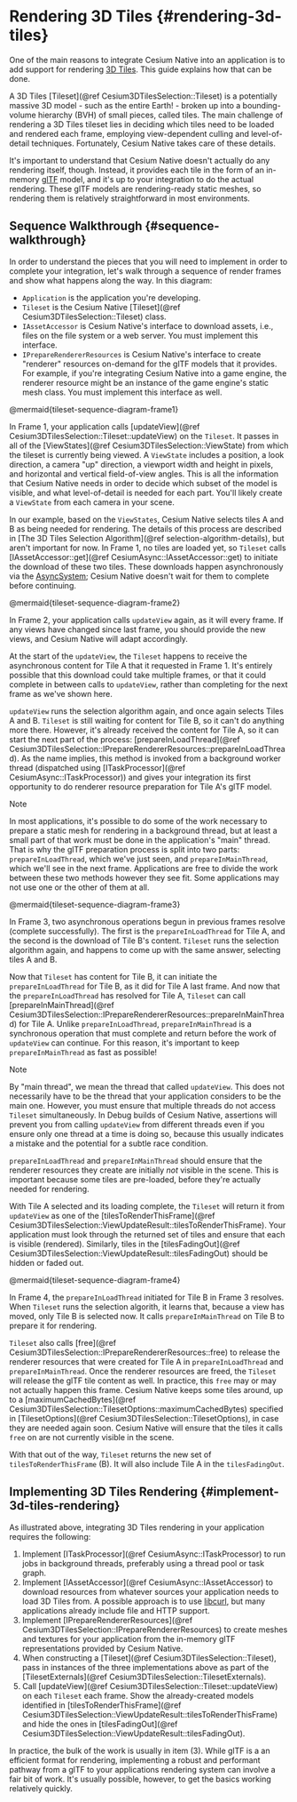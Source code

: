 # Rendering 3D Tiles {#rendering-3d-tiles}

One of the main reasons to integrate Cesium Native into an application is to add support for rendering [3D Tiles](https://github.com/CesiumGS/3d-tiles). This guide explains how that can be done.

A 3D Tiles [Tileset](@ref Cesium3DTilesSelection::Tileset) is a potentially massive 3D model - such as the entire Earth! - broken up into a bounding-volume hierarchy (BVH) of small pieces, called tiles. The main challenge of rendering a 3D Tiles tileset lies in deciding which tiles need to be loaded and rendered each frame, employing view-dependent culling and level-of-detail techniques. Fortunately, Cesium Native takes care of these details.

It's important to understand that Cesium Native doesn't actually do any rendering itself, though. Instead, it provides each tile in the form of an in-memory [glTF](https://registry.khronos.org/glTF/specs/2.0/glTF-2.0.html) model, and it's up to your integration to do the actual rendering. These glTF models are rendering-ready static meshes, so rendering them is relatively straightforward in most environments.

## Sequence Walkthrough {#sequence-walkthrough}

In order to understand the pieces that you will need to implement in order to complete your integration, let's walk through a sequence of render frames and show what happens along the way. In this diagram:

* `Application` is the application you're developing.
* `Tileset` is the Cesium Native [Tileset](@ref Cesium3DTilesSelection::Tileset) class.
* `IAssetAccessor` is Cesium Native's interface to download assets, i.e., files on the file system or a web server. You must implement this interface.
* `IPrepareRendererResources` is Cesium Native's interface to create "renderer" resources on-demand for the glTF models that it provides. For example, if you're integrating Cesium Native into a game engine, the renderer resource might be an instance of the game engine's static mesh class. You must implement this interface as well.

@mermaid{tileset-sequence-diagram-frame1}

In Frame 1, your application calls [updateView](@ref Cesium3DTilesSelection::Tileset::updateView) on the `Tileset`. It passes in all of the [ViewStates](@ref Cesium3DTilesSelection::ViewState) from which the tileset is currently being viewed. A `ViewState` includes a position, a look direction, a camera "up" direction, a viewport width and height in pixels, and horizontal and vertical field-of-view angles. This is all the information that Cesium Native needs in order to decide which subset of the model is visible, and what level-of-detail is needed for each part. You'll likely create a `ViewState` from each camera in your scene.

In our example, based on the `ViewStates`, Cesium Native selects tiles A and B as being needed for rendering. The details of this process are described in [The 3D Tiles Selection Algorithm](@ref selection-algorithm-details), but aren't important for now. In Frame 1, no tiles are loaded yet, so `Tileset` calls [IAssetAccessor::get](@ref CesiumAsync::IAssetAccessor::get) to initiate the download of these two tiles. These downloads happen asynchronously via the [AsyncSystem](#async-system); Cesium Native doesn't wait for them to complete before continuing.

@mermaid{tileset-sequence-diagram-frame2}

In Frame 2, your application calls `updateView` again, as it will every frame. If any views have changed since last frame, you should provide the new views, and Cesium Native will adapt accordingly.

At the start of the `updateView`, the `Tileset` happens to receive the asynchronous content for Tile A that it requested in Frame 1. It's entirely possible that this download could take multiple frames, or that it could complete in between calls to `updateView`, rather than completing for the next frame as we've shown here.

`updateView` runs the selection algorithm again, and once again selects Tiles A and B. `Tileset` is still waiting for content for Tile B, so it can't do anything more there. However, it's already received the content for Tile A, so it can start the next part of the process: [prepareInLoadThread](@ref Cesium3DTilesSelection::IPrepareRendererResources::prepareInLoadThread). As the name implies, this method is invoked from a background worker thread (dispatched using [ITaskProcessor](@ref CesiumAsync::ITaskProcessor)) and gives your integration its first opportunity to do renderer resource preparation for Tile A's glTF model.

> [!note]
> In most applications, it's possible to do some of the work necessary to prepare a static mesh for rendering in a background thread, but at least a small part of that work must be done in the application's "main" thread. That is why the glTF preparation process is split into two parts: `prepareInLoadThread`, which we've just seen, and `prepareInMainThread`, which we'll see in the next frame. Applications are free to divide the work between these two methods however they see fit. Some applications may not use one or the other of them at all.

@mermaid{tileset-sequence-diagram-frame3}

In Frame 3, two asynchronous operations begun in previous frames resolve (complete successfully). The first is the `prepareInLoadThread` for Tile A, and the second is the download of Tile B's content. `Tileset` runs the selection algorithm again, and happens to come up with the same answer, selecting tiles A and B.

Now that `Tileset` has content for Tile B, it can initiate the `prepareInLoadThread` for Tile B, as it did for Tile A last frame. And now that the `prepareInLoadThread` has resolved for Tile A, `Tileset` can call [prepareInMainThread](@ref Cesium3DTilesSelection::IPrepareRendererResources::prepareInMainThread) for Tile A. Unlike `prepareInLoadThread`, `prepareInMainThread` is a synchronous operation that must complete and return before the work of `updateView` can continue. For this reason, it's important to keep `prepareInMainThread` as fast as possible!

> [!note]
> By "main thread", we mean the thread that called `updateView`. This does not necessarily have to be the thread that your application considers to be the main one. However, you must ensure that multiple threads do not access `Tileset` simultaneously. In Debug builds of Cesium Native, assertions will prevent you from calling `updateView` from different threads even if you ensure only one thread at a time is doing so, because this usually indicates a mistake and the potential for a subtle race condition.

`prepareInLoadThread` and `prepareInMainThread` should ensure that the renderer resources they create are initially _not_ visible in the scene. This is important because some tiles are pre-loaded, before they're actually needed for rendering.

With Tile A selected and its loading complete, the `Tileset` will return it from `updateView` as one of the [tilesToRenderThisFrame](@ref Cesium3DTilesSelection::ViewUpdateResult::tilesToRenderThisFrame). Your application must look through the returned set of tiles and ensure that each is visible (rendered). Similarly, tiles in the [tilesFadingOut](@ref Cesium3DTilesSelection::ViewUpdateResult::tilesFadingOut) should be hidden or faded out.

@mermaid{tileset-sequence-diagram-frame4}

In Frame 4, the `prepareInLoadThread` initiated for Tile B in Frame 3 resolves. When `Tileset` runs the selection algorith, it learns that, because a view has moved, only Tile B is selected now. It calls `prepareInMainThread` on Tile B to prepare it for rendering.

`Tileset` also calls [free](@ref Cesium3DTilesSelection::IPrepareRendererResources::free) to release the renderer resources that were created for Tile A in `prepareInLoadThread` and `prepareInMainThread`. Once the renderer resources are freed, the `Tileset` will release the glTF tile content as well. In practice, this `free` may or may not actually happen this frame. Cesium Native keeps some tiles around, up to a [maximumCachedBytes](@ref Cesium3DTilesSelection::TilesetOptions::maximumCachedBytes) specified in [TilesetOptions](@ref Cesium3DTilesSelection::TilesetOptions), in case they are needed again soon. Cesium Native will ensure that the tiles it calls `free` on are not currently visible in the scene.

With that out of the way, `Tileset` returns the new set of `tilesToRenderThisFrame` (B). It will also include Tile A in the `tilesFadingOut`.

## Implementing 3D Tiles Rendering {#implement-3d-tiles-rendering}

As illustrated above, integrating 3D Tiles rendering in your application requires the following:

1. Implement [ITaskProcessor](@ref CesiumAsync::ITaskProcessor) to run jobs in background threads, preferably using a thread pool or task graph.
2. Implement [IAssetAccessor](@ref CesiumAsync::IAssetAccessor) to download resources from whatever sources your application needs to load 3D Tiles from. A possible approach is to use [libcurl](https://curl.se/libcurl/), but many applications already include file and HTTP support.
3. Implement [IPrepareRendererResources](@ref Cesium3DTilesSelection::IPrepareRendererResources) to create meshes and textures for your application from the in-memory glTF representations provided by Cesium Native.
4. When constructing a [Tileset](@ref Cesium3DTilesSelection::Tileset), pass in instances of the three implementations above as part of the [TilesetExternals](@ref Cesium3DTilesSelection::TilesetExternals).
5. Call [updateView](@ref Cesium3DTilesSelection::Tileset::updateView) on each `Tileset` each frame. Show the already-created models identified in [tilesToRenderThisFrame](@ref Cesium3DTilesSelection::ViewUpdateResult::tilesToRenderThisFrame) and hide the ones in [tilesFadingOut](@ref Cesium3DTilesSelection::ViewUpdateResult::tilesFadingOut).

In practice, the bulk of the work is usually in item (3). While glTF is a an efficient format for rendering, implementing a robust and performant pathway from a glTF to your applications rendering system can involve a fair bit of work. It's usually possible, however, to get the basics working relatively quickly.
